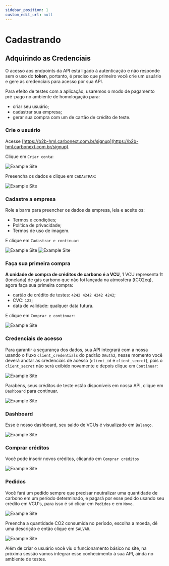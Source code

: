 ```yaml
---
sidebar_position: 1
custom_edit_url: null
---
```


# Cadastrando

## Adquirindo as Credenciais

O acesso aos endpoints da API está ligado à autenticação e não responde sem o uso do **token**, portanto, é preciso que primeiro você crie um usuário e gere as credenciais para acesso por sua API.

Para efeito de testes com a aplicação, usaremos o modo de pagamento pré-pago no ambiente de homologação para:
- criar seu usuário;
- cadastrar sua empresa;
- gerar sua compra com um de cartão de crédito de teste.

### Crie o usuário

Acesse [https://b2b-hml.carbonext.com.br/signup](https://b2b-hml.carbonext.com.br/signup).


Clique em `Criar conta`:

![Example Site](/img/examples/signing_up_ptBR_01.png)


Preeencha os dados e clique em `CADASTRAR`:

![Example Site](/img/examples/signing_up_ptBR_02.png)


### Cadastre a empresa

Role a barra para preencher os dados da empresa, leia e aceite os:
- Termos e condições;
- Política de privacidade;
- Termos de uso de imagem.

E clique em `Cadastrar e continuar`:

![Example Site](/img/examples/signing_up_ptBR_03.png)
![Example Site](/img/examples/signing_up_ptBR_04.png)


### Faça sua primeira compra

**A unidade de compra de créditos de carbono é a VCU**, 1 VCU representa 1t (tonelada) de gás carbono que não foi lançada na atmosfera (tCO2eq), agora faça sua primeira compra:

- cartão de crédito de testes: `4242 4242 4242 4242`;
- CVC: `123`;
- data de validade: qualquer data futura.

E clique em `Comprar e continuar`:

![Example Site](/img/examples/signing_up_ptBR_05.png)

### Credenciais de acesso

Para garantir a segurança dos dados, sua API integrará com a nossa usando o fluxo `client_credentials` do padrão `OAuth2`, nesse momento você deverá anotar as credenciais de acesso (`client_id` e `client_secret`), pois o `client_secret` não será exibido novamente e depois clique em `Continuar`:

![Example Site](/img/examples/signing_up_ptBR_06.png)

Parabéns, seus créditos de teste estão disponíveis em nossa API, clique em `Dashboard` para continuar.

![Example Site](/img/examples/signing_up_ptBR_07.png)

### Dashboard

Esse é nosso dashboard, seu saldo de VCUs é visualizado em `Balanço`.

![Example Site](/img/examples/signing_up_ptBR_08.png)

### Comprar créditos

Você pode inserir novos créditos, clicando em `Comprar créditos`

![Example Site](/img/examples/signing_up_ptBR_09.png)

### Pedidos

Você fará um pedido sempre que precisar neutralizar uma quantidade de carbono em um período determinado, e pagará por esse pedido usando seu crédito em VCU's, para isso é só clicar em `Pedidos` e em `Novo`.

![Example Site](/img/examples/signing_up_ptBR_10.png)

Preencha a quantidade CO2 consumida no período, escolha a moeda, dê uma descrição e então clique em `SALVAR`.

![Example Site](/img/examples/signing_up_ptBR_11.png)

Além de criar o usuário você viu o funcionamento básico no site, na próxima sessão vamos integrar esse conhecimento à sua API, ainda no ambiente de testes.

<!-- 
- Preencha todos os campos;
- Clique em **Cadastrar e continuar**;
- Preencha o cartão com o número `4242 4242 4242 4242` com qualquer **CVC** e qualquer **data de validade** futura;
- Adicione o número de **VCUs** que você deseja comprar;
- Clique em **Comprar e continuar**.

:::tip chaves geradas

Parabéns, você acabou de gerar seu `client_id` e `client_secret` que serão usados na integração, salve-os em um local seguro, pois eles serão exibidos apenas uma vez e serão usados para autorizar o acesso pela sua API (`M2M`) logo em seguida.

::: 

 -->
